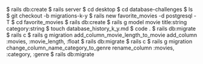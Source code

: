 $ rails db:create
$  rails server
$ cd desktop
$ cd database-challenges
$ ls
$ git checkout -b migrations-k-y
$ rails new favorite_movies -d postgresql -T
$ cd favorite_movies
$ rails db:create
$ rails g model movie title:string category:string
$ touch database_history_k_y.md
$ code .
$ rails db:migrate
$ rails c
$ rails g migration add_column_movie_length_to_movie
 add_column :movies, :movie_length, :float
$ rails db:migrate
$ rails c
$ rails g migration change_column_name_category_to_genre
    rename_column :movies, :category, :genre
$ rails db:migrate

